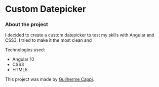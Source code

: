 # Custom Datepicker

### About the project

I decided to create a custom datepicker to test my skills with Angular and CSS3. I tried to make it the most clean and 

Technologies used:

- Angular 10
- CSS3
- HTML5

This project was made by [Guilherme Cappi](https://www.linkedin.com/in/guilherme-cappi-a798331b4/).
